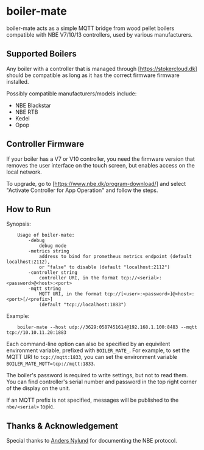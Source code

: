 # boiler-mate

boiler-mate acts as a simple MQTT bridge from wood pellet boilers compatible with
NBE V7/10/13 controllers, used by various manufacturers.

## Supported Boilers

Any boiler with a controller that is managed through [https://stokercloud.dk]
should be compatible as long as it has the correct firmware firmware installed.

Possibly compatible manufacturers/models include:

- NBE Blackstar
- NBE RTB
- Kedel
- Opop

## Controller Firmware

If your boiler has a V7 or V10 controller, you need the firmware version that
removes the user interface on the touch screen, but enables access on the local
network.

To upgrade, go to [https://www.nbe.dk/program-download/] and select "Activate Controller
for App Operation" and follow the steps.

## How to Run

Synopsis:

```
    Usage of boiler-mate:
        -debug
            debug mode
        -metrics string
            address to bind for prometheus metrics endpoint (default localhost:2112),
            or "false" to disable (default "localhost:2112")
        -controller string
            controller URI, in the format tcp://<serial>:<password>@<host>:<port>
        -mqtt string
            MQTT URI, in the format tcp://[<user>:<password>]@<host>:<port>[/<prefix>]
            (default "tcp://localhost:1883")
```

Example:

```
    boiler-mate --host udp://3629:0587451614@192.168.1.100:8483 --mqtt tcp://10.10.11.20:1883
```

Each command-line option can also be specified by an equivilent environment
variable, prefixed with `BOILER_MATE_`. For example, to set the MQTT URI to
`tcp://mqtt:1833`, you can set the environment variable `BOILER_MATE_MQTT=tcp://mqtt:1833`.

The boiler's password is required to write settings, but not to read them. You can
find controller's serial number and password in the top right corner of the display
on the unit.

If an MQTT prefix is not specified, messages will be published to the `nbe/<serial>`
topic.

## Thanks & Acknowledgement

Special thanks to [Anders Nylund](https://github.com/motoz) for documenting the
NBE protocol.
